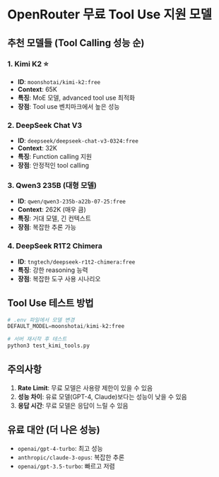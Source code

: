 # OpenRouter 무료 Tool Use 지원 모델

## 추천 모델들 (Tool Calling 성능 순)

### 1. **Kimi K2** ⭐️
- **ID**: `moonshotai/kimi-k2:free`
- **Context**: 65K
- **특징**: MoE 모델, advanced tool use 최적화
- **장점**: Tool use 벤치마크에서 높은 성능

### 2. **DeepSeek Chat V3**
- **ID**: `deepseek/deepseek-chat-v3-0324:free`
- **Context**: 32K
- **특징**: Function calling 지원
- **장점**: 안정적인 tool calling

### 3. **Qwen3 235B** (대형 모델)
- **ID**: `qwen/qwen3-235b-a22b-07-25:free`
- **Context**: 262K (매우 큼)
- **특징**: 거대 모델, 긴 컨텍스트
- **장점**: 복잡한 추론 가능

### 4. **DeepSeek R1T2 Chimera**
- **ID**: `tngtech/deepseek-r1t2-chimera:free`
- **특징**: 강한 reasoning 능력
- **장점**: 복잡한 도구 사용 시나리오

## Tool Use 테스트 방법

```python
# .env 파일에서 모델 변경
DEFAULT_MODEL=moonshotai/kimi-k2:free

# 서버 재시작 후 테스트
python3 test_kimi_tools.py
```

## 주의사항

1. **Rate Limit**: 무료 모델은 사용량 제한이 있을 수 있음
2. **성능 차이**: 유료 모델(GPT-4, Claude)보다는 성능이 낮을 수 있음
3. **응답 시간**: 무료 모델은 응답이 느릴 수 있음

## 유료 대안 (더 나은 성능)

- `openai/gpt-4-turbo`: 최고 성능
- `anthropic/claude-3-opus`: 복잡한 추론
- `openai/gpt-3.5-turbo`: 빠르고 저렴